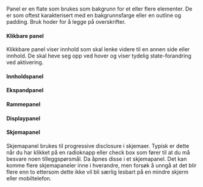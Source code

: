 Panel er en flate som brukes som bakgrunn for et eller flere elementer. De er som oftest karakterisert med en bakgrunnsfarge eller en outline og padding. Bruk hoder for å legge på overskrifter.

#### Klikbare panel
Klikkbare panel viser innhold som skal lenke videre til en annen side eller innhold. De skal heve seg opp ved hover og viser tydelig state-forandring ved aktivering. 

#### Innholdspanel
#### Ekspandpanel 
#### Rammepanel
#### Displaypanel

#### Skjemapanel
Skjemapanel brukes til progressive disclosure i skjemaer. Typisk er dette når du har klikket på en radioknapp eller check box som fører til at du må besvare noen tilleggspørsmål. Da åpnes disse i et skjemapanel. Det kan komme flere skjemapaneler inne i hverandre, men forsøk å unngå at det blir flere enn to ettersom dette ikke vil bli særlig lesbart på en mindre skjerm eller mobiltelefon.
